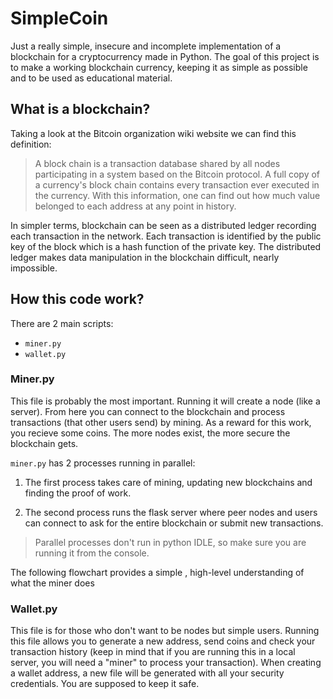 # SimpleCoin

Just a really simple, insecure and incomplete implementation of a blockchain for a cryptocurrency made in Python. The goal of this project is to make a working blockchain currency, keeping it as simple as possible and to be used as educational material.

## What is a blockchain?

Taking a look at the Bitcoin organization wiki website we can find this definition:

>A block chain is a transaction database shared by all nodes participating in a system based on the Bitcoin protocol. A full copy of a currency's block chain contains every transaction ever executed in the currency. With this information, one can find out how much value belonged to each address at any point in history.

In simpler terms, blockchain can be seen as a distributed ledger recording each transaction in the network. Each transaction is identified by the public key of the block which is a hash function of the private key. The distributed ledger makes data manipulation in the blockchain difficult, nearly impossible. 


## How this code work?

There are 2 main scripts:

- ```miner.py```
- ```wallet.py```

### Miner.py

This file is probably the most important. Running it will create a node (like a server). From here you can connect to the blockchain and process transactions (that other users send) by mining. As a reward for this work, you recieve some coins. The more nodes exist, the more secure the blockchain gets.

```miner.py``` has 2 processes running in parallel:

1. The first process takes care of mining, updating new blockchains and finding the proof of work.

2. The second process runs the flask server where peer nodes and users can connect to ask for the entire blockchain or submit new transactions.

> Parallel processes don't run in python IDLE, so make sure you are running it from the console.

The following flowchart provides a simple , high-level understanding of what the miner does


### Wallet.py

This file is for those who don't want to be nodes but simple users. Running this file allows you to generate a new address, send coins and check your transaction history (keep in mind that if you are running this in a local server, you will need a "miner" to process your transaction).
When creating a wallet address, a new file will be generated with all your security credentials. You are supposed to keep it safe.


